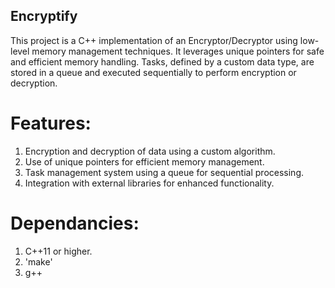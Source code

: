 ## Encryptify
This project is a C++ implementation of an Encryptor/Decryptor using low-level memory management techniques. 
It leverages unique pointers for safe and efficient memory handling. Tasks, defined by a custom data type, are stored in a queue and executed sequentially to perform encryption or decryption.


# Features:
1. Encryption and decryption of data using a custom algorithm.
2. Use of unique pointers for efficient memory management.
3. Task management system using a queue for sequential processing.
4. Integration with external libraries for enhanced functionality.

# Dependancies:
1. C++11 or higher.
2. 'make'
3. g++
